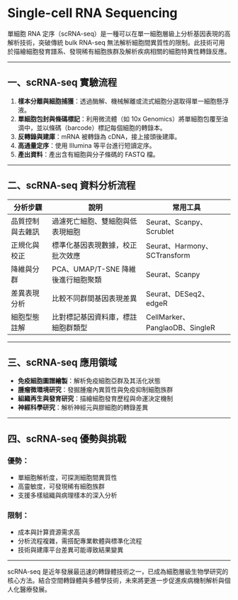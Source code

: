 # Single-cell RNA Sequencing

單細胞 RNA 定序（scRNA-seq）是一種可以在單一細胞層級上分析基因表現的高解析技術，突破傳統 bulk RNA-seq 無法解析細胞間異質性的限制。此技術可用於描繪細胞發育譜系、發現稀有細胞族群及解析疾病相關的細胞特異性轉錄反應。

---

## 一、scRNA-seq 實驗流程

1. **樣本分離與細胞捕獲**：透過酶解、機械解離或流式細胞分選取得單一細胞懸浮液。
2. **單細胞包封與條碼標記**：利用微流體（如 10x Genomics）將單細胞包覆至油滴中，並以條碼（barcode）標記每個細胞的轉錄本。
3. **反轉錄與建庫**：mRNA 被轉錄為 cDNA，接上接頭後建庫。
4. **高通量定序**：使用 Illumina 等平台進行短讀定序。
5. **產出資料**：產出含有細胞與分子條碼的 FASTQ 檔。

---

## 二、scRNA-seq 資料分析流程

| 分析步驟     | 說明                       | 常用工具                         |
| -------- | ------------------------ | ---------------------------- |
| 品質控制與去雜訊 | 過濾死亡細胞、雙細胞與低表現細胞         | Seurat、Scanpy、Scrublet       |
| 正規化與校正   | 標準化基因表現數據，校正批次效應         | Seurat、Harmony、SCTransform   |
| 降維與分群    | PCA、UMAP/T-SNE 降維後進行細胞聚類 | Seurat、Scanpy                |
| 差異表現分析   | 比較不同群間基因表現差異             | Seurat、DESeq2、edgeR          |
| 細胞型態註解   | 比對標記基因資料庫，標註細胞群類型        | CellMarker、PanglaoDB、SingleR |

---

## 三、scRNA-seq 應用領域

* **免疫細胞圖譜繪製**：解析免疫細胞亞群及其活化狀態
* **腫瘤微環境研究**：發掘腫瘤內異質性與免疫抑制細胞族群
* **組織再生與發育研究**：描繪細胞發育歷程與命運決定機制
* **神經科學研究**：解析神經元與膠細胞的轉錄差異

---

## 四、scRNA-seq 優勢與挑戰

### 優勢：

* 單細胞解析度，可探測細胞間異質性
* 高靈敏度，可發現稀有細胞族群
* 支援多樣組織與病理樣本的深入分析

### 限制：

* 成本與計算資源需求高
* 分析流程複雜，需搭配專業軟體與標準化流程
* 技術與建庫平台差異可能導致結果變異

---

scRNA-seq 是近年發展最迅速的轉錄體技術之一，已成為細胞層級生物學研究的核心方法。結合空間轉錄體與多體學技術，未來將更進一步促進疾病機制解析與個人化醫療發展。
